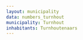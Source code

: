 ```yaml
---
layout: municipality
data: numbers_turnhout
municipality: Turnhout
inhabitants: Turnhoutenaars
---
```

